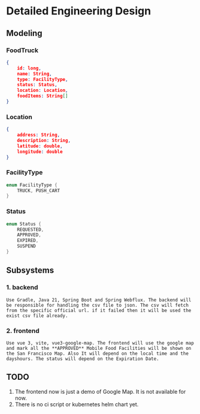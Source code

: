 # Detailed Engineering Design
## Modeling

### FoodTruck
```json
{
    id: long,
    name: String,
    type: FacilityType,
    status: Status,
    location: Location,
    foodItems: String[]
}
```

### Location
```json
{
    address: String,
    description: String,
    latitude: double,
    longitude: double
}
```

### FacilityType
```java
enum FacilityType {
    TRUCK, PUSH_CART
}
```

### Status
```java
enum Status {
    REQUESTED,
    APPROVED,
    EXPIRED,
    SUSPEND
}
```

## Subsystems
### 1. backend
    Use Gradle, Java 21, Spring Boot and Spring Webflux. The backend will be responsible for handling the csv file to json. The csv will fetch from the specific official url. if it failed then it will be used the exist csv file already.
### 2. frontend
    Use vue 3, vite, vue3-google-map. The frontend will use the google map and mark all the **APPROVED** Mobile Food Facilities will be shown on the San Francisco Map. Also It will depend on the local time and the dayshours. The status will depend on the Expiration Date.

## TODO
1. The frontend now is just a demo of Google Map. It is not available for now.
2. There is no ci script or kubernetes helm chart yet.

